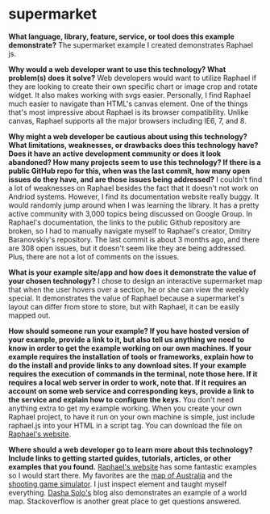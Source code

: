 # supermarket

**What language, library, feature, service, or tool does this example demonstrate?**
The supermarket example I created demonstrates Raphael js.

**Why would a web developer want to use this technology? What problem(s) does it solve?**
Web developers would want to utilize Raphael if they are looking to
create their own specific chart or image crop and rotate widget. It also makes working with svgs easier.
Personally, I find Raphael much easier to navigate than HTML's canvas element.
One of the things that's most impressive about Raphael is its browser compatibility.
Unlike canvas, Raphael supports all the major browsers including IE6, 7, and 8.

**Why might a web developer be cautious about using this technology?
What limitations, weaknesses, or drawbacks does this technology have?
Does it have an active development community or does it look abandoned?
How many projects seem to use this technology?
If there is a public GitHub repo for this, when was the last commit, how many open issues do they have, and are those issues being addressed?**
I couldn't find a lot of weaknesses on Raphael besides the fact that it doesn't not work on Andriod systems.
However, I find its documentation website really buggy. It would randomly jump around when I was learning the library.
It has a pretty active community with 3,000 topics being discussed on Google Group.
In Raphael's documentation, the links to the public Github repository are broken, so I had to manually navigate myself to Raphael's creator,
Dmitry Baranovskiy's repository. The last commit is about 3 months ago, and there are 308 open issues, but it doesn't seem like they are being addressed.
Plus, there are not a lot of comments on the issues.

**What is your example site/app and how does it demonstrate the value of your chosen technology?**
I chose to design an interactive supermarket map that when the user hovers over a
section, he or she can view the weekly special. It demonstrates the value of Raphael because
a supermarket's layout can differ from store to store, but with Raphael, it can be easily mapped out.

**How should someone run your example? If you have hosted version of your example,
provide a link to it, but also tell us anything we need to know in order to get the example working on our own machines.
If your example requires the installation of tools or frameworks,
explain how to do the install and provide links to any download sites.
If your example requires the execution of commands in the terminal, note those here.
If it requires a local web server in order to work, note that.
If it requires an account on some web service and corresponding keys, provide a link to the service and explain how to configure the keys.**
You don't need anything extra to get my example working.
When you create your own Raphael project, to have it run on your own machine is simple,
just include raphael.js into your HTML in a script tag.
You can download the file on [Raphael's website](http://raphaeljs.com/).

**Where should a web developer go to learn more about this technology? Include links to getting started guides, tutorials, articles, or other examples that you found.**
[Raphael's website](http://raphaeljs.com/) has some fantastic examples so I would start there. My favorites are the [map of Australia](http://raphaeljs.com/australia.html)
and the [shooting game simulator](http://raphaeljs.com/scape/). I just inspect element and taught myself everything.
 [Dasha Solo's](https://dashasalo.wordpress.com/2011/04/04/creating-a-world-map-with-raphaeljs-svg/)
blog also demonstrates an example of a world map. Stackoverflow is another great place to get questions answered.
